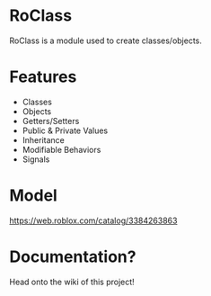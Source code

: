 # RoClass
RoClass is a module used to create classes/objects.

# Features
* Classes
* Objects
* Getters/Setters
* Public & Private Values
* Inheritance
* Modifiable Behaviors
* Signals

# Model
https://web.roblox.com/catalog/3384263863

# Documentation?
Head onto the wiki of this project!
